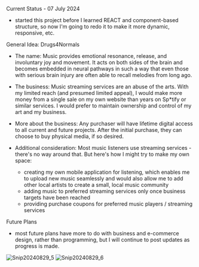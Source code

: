 Current Status - 07 July 2024
- started this project before I learned REACT and component-based structure, so now I'm going to redo it to make it more dynamic, responsive, etc.

General Idea: Drugs4Normals
- The name: Music provides emotional resonance, release, and involuntary joy and movement. It acts on both sides of the brain and becomes embedded in neural pathways in such a way that even those with serious brain injury are often able to recall melodies from long ago.

- The business: Music streaming services are an abuse of the arts. With my limited reach (and presumed limited appeal), I would make more money from a single sale on my own website than years on Sp*tify or similar services. I would prefer to maintain ownership and control of my art and my business.

- More about the business: Any purchaser will have lifetime digital access to all current and future projects. After the initial purchase, they can choose to buy physical media, if so desired.

- Additional consideration: Most music listeners use streaming services - there's no way around that. But here's how I might try to make my own space: 
    - creating my own mobile application for listening, which enables me to upload new music seamlessly and would also allow me to add other local artists to create a small, local music community
    - adding music to preferred streaming services only once business targets have been reached
    - providing purchase coupons for preferred music players / streaming services


Future Plans
- most future plans have more to do with business and e-commerce design, rather than programming, but I will continue to post updates as progress is made.

![Snip20240829_5](https://github.com/user-attachments/assets/a1a2adea-c539-44d2-acb0-f7c3bc308fa8)
![Snip20240829_6](https://github.com/user-attachments/assets/c64e8c8e-edf5-4dec-bda3-a28e00782583)
